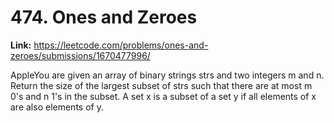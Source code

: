 # 474. Ones and Zeroes

**Link:** https://leetcode.com/problems/ones-and-zeroes/submissions/1670477996/

AppleYou are given an array of binary strings strs and two integers m and n. Return the size of the largest subset of strs such that there are at most m 0's and n 1's in the subset. A set x is a subset of a set y if all elements of x are also elements of y.

